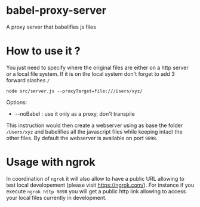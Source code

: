 # babel-proxy-server
A proxy server that babelifies js files

# How to use it ?

You just need to specify where the original files are either on a http server or a local file system.
If it is on the local system don't forget to add 3 forward slashes `/`

```
node src/server.js --proxyTarget=file:///Users/xyz/
``` 

Options:
* --noBabel : use it only as a proxy, don't transpile


This instruction would then create a webserver using as base the folder `/Users/xyz` and babelifies all the javascript files while keeping intact the other files. By default the webserver is available on port `9898`.


# Usage with ngrok
In coordination of `ngrok` it will also allow to have a public URL allowing to test local developement (please visit https://ngrok.com/).
For instance if you execute `ngrok http 9898` you will get a public http link allowing to access your local files currently in development.
